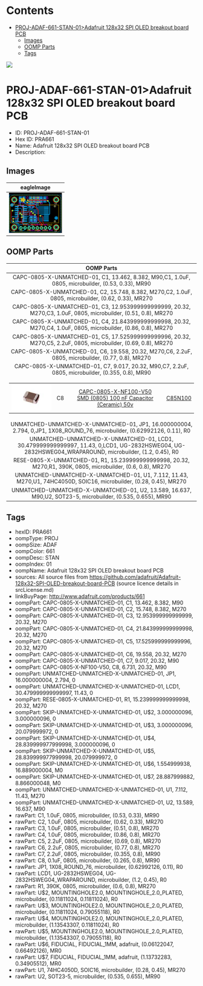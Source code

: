 



Contents
========

* [PROJ-ADAF-661-STAN-01>Adafruit 128x32 SPI OLED breakout board PCB](#proj-adaf-661-stan-01adafruit-128x32-spi-oled-breakout-board-pcb)
	* [Images](#images)
	* [OOMP Parts](#oomp-parts)
	* [Tags](#tags)
  
![][im]
# PROJ-ADAF-661-STAN-01>Adafruit 128x32 SPI OLED breakout board PCB

- ID: PROJ-ADAF-661-STAN-01
- Hex ID: PRA661
- Name: Adafruit 128x32 SPI OLED breakout board PCB
- Description: 

## Images
  
  

|eagleImage|
| :---: |
|[![eagleImage](eagleImage_140.png)](eagleImage_600.png)|

## OOMP Parts
  

|OOMP Parts|
| :---: |
|CAPC-0805-X-UNMATCHED-01, C1, 13.462, 8.382, M90,C1, 1.0uF, 0805, microbuilder, (0.53, 0.33), MR90|
|CAPC-0805-X-UNMATCHED-01, C2, 15.748, 8.382, M270,C2, 1.0uF, 0805, microbuilder, (0.62, 0.33), MR270|
|CAPC-0805-X-UNMATCHED-01, C3, 12.953999999999999, 20.32, M270,C3, 1.0uF, 0805, microbuilder, (0.51, 0.8), MR270|
|CAPC-0805-X-UNMATCHED-01, C4, 21.843999999999998, 20.32, M270,C4, 1.0uF, 0805, microbuilder, (0.86, 0.8), MR270|
|CAPC-0805-X-UNMATCHED-01, C5, 17.525999999999996, 20.32, M270,C5, 2.2uF, 0805, microbuilder, (0.69, 0.8), MR270|
|CAPC-0805-X-UNMATCHED-01, C6, 19.558, 20.32, M270,C6, 2.2uF, 0805, microbuilder, (0.77, 0.8), MR270|
|CAPC-0805-X-UNMATCHED-01, C7, 9.017, 20.32, M90,C7, 2.2uF, 0805, microbuilder, (0.355, 0.8), MR90|
|<table><tr><td>![CAPC-0805-X-NF100-V50](https://raw.githubusercontent.com/oomlout/oomlout_OOMP_parts/main/CAPC-0805-X-NF100-V50/image_140.jpg)</td><td> C8</td><td>[CAPC-0805-X-NF100-V50<br>SMD (0805) 100 nF Capacitor (Ceramic) 50v](https://github.com/oomlout/oomlout_OOMP_parts/tree/main/CAPC-0805-X-NF100-V50/)</td><td>[C85N100](https://github.com/oomlout/oomlout_OOMP_parts/tree/main/CAPC-0805-X-NF100-V50/)</td></tr></table>|
|UNMATCHED-UNMATCHED-X-UNMATCHED-01, JP1, 16.000000004, 2.794, 0,JP1, 1X08_ROUND_76, microbuilder, (0.62992126, 0.11), R0|
|UNMATCHED-UNMATCHED-X-UNMATCHED-01, LCD1, 30.479999999999997, 11.43, 0,LCD1, UG-2832HSWEG04, UG-2832HSWEG04_WRAPAROUND, microbuilder, (1.2, 0.45), R0|
|RESE-0805-X-UNMATCHED-01, R1, 15.239999999999998, 20.32, M270,R1, 390K, 0805, microbuilder, (0.6, 0.8), MR270|
|UNMATCHED-UNMATCHED-X-UNMATCHED-01, U1, 7.112, 11.43, M270,U1, 74HC4050D, SOIC16, microbuilder, (0.28, 0.45), MR270|
|UNMATCHED-UNMATCHED-X-UNMATCHED-01, U2, 13.589, 16.637, M90,U2, SOT23-5, microbuilder, (0.535, 0.655), MR90|

## Tags

- hexID: PRA661
- oompType: PROJ
- oompSize: ADAF
- oompColor: 661
- oompDesc: STAN
- oompIndex: 01
- oompName: Adafruit 128x32 SPI OLED breakout board PCB
- sources: All source files from https://github.com/adafruit/Adafruit-128x32-SPI-OLED-breakout-board-PCB (source licence details in srcLicense.md)
- linkBuyPage: http://www.adafruit.com/products/661
- oompPart: CAPC-0805-X-UNMATCHED-01, C1, 13.462, 8.382, M90
- oompPart: CAPC-0805-X-UNMATCHED-01, C2, 15.748, 8.382, M270
- oompPart: CAPC-0805-X-UNMATCHED-01, C3, 12.953999999999999, 20.32, M270
- oompPart: CAPC-0805-X-UNMATCHED-01, C4, 21.843999999999998, 20.32, M270
- oompPart: CAPC-0805-X-UNMATCHED-01, C5, 17.525999999999996, 20.32, M270
- oompPart: CAPC-0805-X-UNMATCHED-01, C6, 19.558, 20.32, M270
- oompPart: CAPC-0805-X-UNMATCHED-01, C7, 9.017, 20.32, M90
- oompPart: CAPC-0805-X-NF100-V50, C8, 6.731, 20.32, M90
- oompPart: UNMATCHED-UNMATCHED-X-UNMATCHED-01, JP1, 16.000000004, 2.794, 0
- oompPart: UNMATCHED-UNMATCHED-X-UNMATCHED-01, LCD1, 30.479999999999997, 11.43, 0
- oompPart: RESE-0805-X-UNMATCHED-01, R1, 15.239999999999998, 20.32, M270
- oompPart: SKIP-UNMATCHED-X-UNMATCHED-01, U$2, 3.000000096, 3.000000096, 0
- oompPart: SKIP-UNMATCHED-X-UNMATCHED-01, U$3, 3.000000096, 20.079999972, 0
- oompPart: SKIP-UNMATCHED-X-UNMATCHED-01, U$4, 28.839999977999998, 3.000000096, 0
- oompPart: SKIP-UNMATCHED-X-UNMATCHED-01, U$5, 28.839999977999998, 20.079999972, 0
- oompPart: SKIP-UNMATCHED-X-UNMATCHED-01, U$6, 1.554999938, 16.889000004, M0
- oompPart: SKIP-UNMATCHED-X-UNMATCHED-01, U$7, 28.887999882, 8.866000048, M0
- oompPart: UNMATCHED-UNMATCHED-X-UNMATCHED-01, U1, 7.112, 11.43, M270
- oompPart: UNMATCHED-UNMATCHED-X-UNMATCHED-01, U2, 13.589, 16.637, M90
- rawPart: C1, 1.0uF, 0805, microbuilder, (0.53, 0.33), MR90
- rawPart: C2, 1.0uF, 0805, microbuilder, (0.62, 0.33), MR270
- rawPart: C3, 1.0uF, 0805, microbuilder, (0.51, 0.8), MR270
- rawPart: C4, 1.0uF, 0805, microbuilder, (0.86, 0.8), MR270
- rawPart: C5, 2.2uF, 0805, microbuilder, (0.69, 0.8), MR270
- rawPart: C6, 2.2uF, 0805, microbuilder, (0.77, 0.8), MR270
- rawPart: C7, 2.2uF, 0805, microbuilder, (0.355, 0.8), MR90
- rawPart: C8, 0.1uF, 0805, microbuilder, (0.265, 0.8), MR90
- rawPart: JP1, 1X08_ROUND_76, microbuilder, (0.62992126, 0.11), R0
- rawPart: LCD1, UG-2832HSWEG04, UG-2832HSWEG04_WRAPAROUND, microbuilder, (1.2, 0.45), R0
- rawPart: R1, 390K, 0805, microbuilder, (0.6, 0.8), MR270
- rawPart: U$2, MOUNTINGHOLE2.0, MOUNTINGHOLE_2.0_PLATED, microbuilder, (0.11811024, 0.11811024), R0
- rawPart: U$3, MOUNTINGHOLE2.0, MOUNTINGHOLE_2.0_PLATED, microbuilder, (0.11811024, 0.79055118), R0
- rawPart: U$4, MOUNTINGHOLE2.0, MOUNTINGHOLE_2.0_PLATED, microbuilder, (1.13543307, 0.11811024), R0
- rawPart: U$5, MOUNTINGHOLE2.0, MOUNTINGHOLE_2.0_PLATED, microbuilder, (1.13543307, 0.79055118), R0
- rawPart: U$6, FIDUCIAL, FIDUCIAL_1MM, adafruit, (0.06122047, 0.66492126), MR0
- rawPart: U$7, FIDUCIAL, FIDUCIAL_1MM, adafruit, (1.13732283, 0.34905512), MR0
- rawPart: U1, 74HC4050D, SOIC16, microbuilder, (0.28, 0.45), MR270
- rawPart: U2, SOT23-5, microbuilder, (0.535, 0.655), MR90



[im]: eagleImage_450.png
